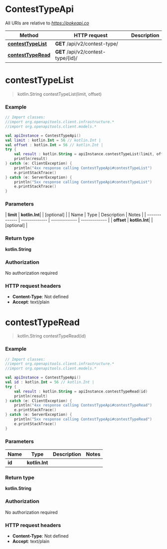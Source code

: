 # ContestTypeApi

All URIs are relative to *https://pokeapi.co*

| Method | HTTP request | Description |
| ------------- | ------------- | ------------- |
| [**contestTypeList**](ContestTypeApi.md#contestTypeList) | **GET** /api/v2/contest-type/ |  |
| [**contestTypeRead**](ContestTypeApi.md#contestTypeRead) | **GET** /api/v2/contest-type/{id}/ |  |


<a id="contestTypeList"></a>
# **contestTypeList**
> kotlin.String contestTypeList(limit, offset)



### Example
```kotlin
// Import classes:
//import org.openapitools.client.infrastructure.*
//import org.openapitools.client.models.*

val apiInstance = ContestTypeApi()
val limit : kotlin.Int = 56 // kotlin.Int | 
val offset : kotlin.Int = 56 // kotlin.Int | 
try {
    val result : kotlin.String = apiInstance.contestTypeList(limit, offset)
    println(result)
} catch (e: ClientException) {
    println("4xx response calling ContestTypeApi#contestTypeList")
    e.printStackTrace()
} catch (e: ServerException) {
    println("5xx response calling ContestTypeApi#contestTypeList")
    e.printStackTrace()
}
```

### Parameters
| **limit** | **kotlin.Int**|  | [optional] |
| Name | Type | Description  | Notes |
| ------------- | ------------- | ------------- | ------------- |
| **offset** | **kotlin.Int**|  | [optional] |

### Return type

**kotlin.String**

### Authorization

No authorization required

### HTTP request headers

 - **Content-Type**: Not defined
 - **Accept**: text/plain

<a id="contestTypeRead"></a>
# **contestTypeRead**
> kotlin.String contestTypeRead(id)



### Example
```kotlin
// Import classes:
//import org.openapitools.client.infrastructure.*
//import org.openapitools.client.models.*

val apiInstance = ContestTypeApi()
val id : kotlin.Int = 56 // kotlin.Int | 
try {
    val result : kotlin.String = apiInstance.contestTypeRead(id)
    println(result)
} catch (e: ClientException) {
    println("4xx response calling ContestTypeApi#contestTypeRead")
    e.printStackTrace()
} catch (e: ServerException) {
    println("5xx response calling ContestTypeApi#contestTypeRead")
    e.printStackTrace()
}
```

### Parameters
| Name | Type | Description  | Notes |
| ------------- | ------------- | ------------- | ------------- |
| **id** | **kotlin.Int**|  | |

### Return type

**kotlin.String**

### Authorization

No authorization required

### HTTP request headers

 - **Content-Type**: Not defined
 - **Accept**: text/plain

